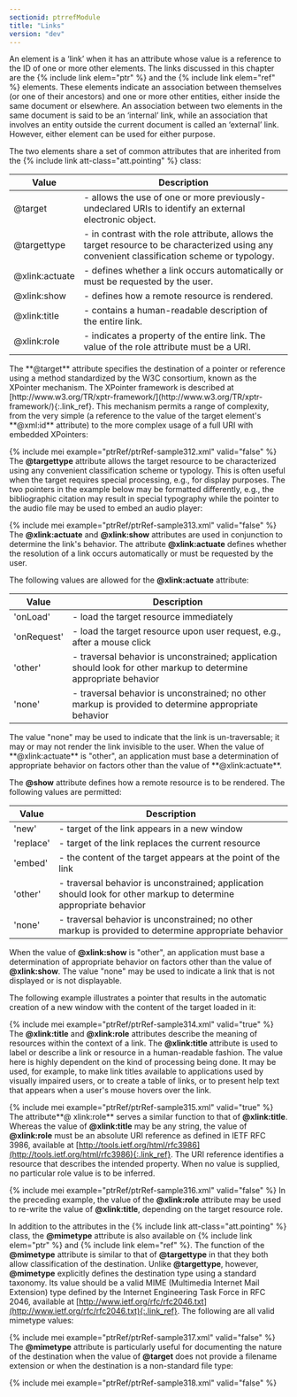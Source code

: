 ```yaml
---
sectionid: ptrrefModule
title: "Links"
version: "dev"
---
```


An element is a ‘link’ when it has an attribute whose value is a reference
to the ID of one or more other elements. The links discussed in this chapter are the
{% include link elem="ptr" %} and the {% include link elem="ref" %} elements. These elements indicate an
association between themselves (or one of their ancestors) and one or more other entities,
either inside the same document or elsewhere. An association between two elements
in the same
document is said to be an ‘internal’ link, while an association that
involves an entity outside the current document is called an ‘external’
link. However, either element can be used for either purpose.

The two elements share a set of common attributes that are inherited from the {% include link att-class="att.pointing" %} class:

<table class="table table-striped">
   <thead>
      <tr>
         <th>Value</th>
         <th>Description</th>
      </tr>
   </thead>
   <tbody>
      <tr>
         <td>@target</td>
         <td> - allows the use of one or more previously-undeclared URIs to identify an external
            electronic object.
         </td>
      </tr>
      <tr>
         <td>@targettype</td>
         <td> - in contrast with the role attribute, allows the target resource to be characterized
            using any convenient classification scheme or typology.
         </td>
      </tr>
      <tr>
         <td>@xlink:actuate</td>
         <td> - defines whether a link occurs automatically or must be requested by the user.</td>
      </tr>
      <tr>
         <td>@xlink:show</td>
         <td> - defines how a remote resource is rendered.</td>
      </tr>
      <tr>
         <td>@xlink:title</td>
         <td> - contains a human-readable description of the entire link.</td>
      </tr>
      <tr>
         <td>@xlink:role</td>
         <td> - indicates a property of the entire link. The value of the role attribute must be
            a
            URI.
         </td>
      </tr>
   </tbody>
</table>The **@target** attribute specifies the destination of a pointer or reference using a
method standardized by the W3C consortium, known as the XPointer mechanism. The XPointer
framework is described at [http://www.w3.org/TR/xptr-framework/](http://www.w3.org/TR/xptr-framework/){:.link_ref}. This mechanism permits a range of complexity,
from the very simple (a reference to the value of the target element's **@xml:id**
attribute) to the more complex usage of a full URI with embedded XPointers:

{% include mei example="ptrRef/ptrRef-sample312.xml" valid="false" %}
The **@targettype** attribute allows the target resource to be characterized using any
convenient classification scheme or typology. This is often useful when the target
requires
special processing, e.g., for display purposes. The two pointers in the example below
may be
formatted differently, e.g., the bibliographic citation may result in special typography
while
the pointer to the audio file may be used to embed an audio player:

{% include mei example="ptrRef/ptrRef-sample313.xml" valid="false" %}
The **@xlink:actuate** and **@xlink:show** attributes are used in conjunction to
determine the link's behavior. The attribute **@xlink:actuate** defines whether the
resolution of a link occurs automatically or must be requested by the user.

The following values are allowed for the **@xlink:actuate** attribute:


<table class="table table-striped">
   <thead>
      <tr>
         <th>Value</th>
         <th>Description</th>
      </tr>
   </thead>
   <tbody>
      <tr>
         <td>'onLoad'</td>
         <td> - load the target resource immediately</td>
      </tr>
      <tr>
         <td>'onRequest'</td>
         <td> - load the target resource upon user request, e.g., after a mouse click</td>
      </tr>
      <tr>
         <td>'other'</td>
         <td> - traversal behavior is unconstrained; application should look for other markup to
            determine appropriate behavior
         </td>
      </tr>
      <tr>
         <td>'none'</td>
         <td> - traversal behavior is unconstrained; no other markup is provided to determine
            appropriate behavior
         </td>
      </tr>
   </tbody>
</table>The value "none" may be used to indicate that the link is un-traversable; it may or
may not
render the link invisible to the user. When the value of **@xlink:actuate** is "other",
an application must base a determination of appropriate behavior on factors other
than the
value of **@xlink:actuate**.

The **@show** attribute defines how a remote resource is to be rendered. The following
values are permitted:



<table class="table table-striped">
   <thead>
      <tr>
         <th>Value</th>
         <th>Description</th>
      </tr>
   </thead>
   <tbody>
      <tr>
         <td>'new'</td>
         <td> - target of the link appears in a new window</td>
      </tr>
      <tr>
         <td>'replace'</td>
         <td> - target of the link replaces the current resource</td>
      </tr>
      <tr>
         <td>'embed'</td>
         <td> - the content of the target appears at the point of the link</td>
      </tr>
      <tr>
         <td>'other'</td>
         <td> - traversal behavior is unconstrained; application should look for other markup to
            determine appropriate behavior
         </td>
      </tr>
      <tr>
         <td>'none'</td>
         <td> - traversal behavior is unconstrained; no other markup is provided to determine
            appropriate behavior
         </td>
      </tr>
   </tbody>
</table>

When the value of **@xlink:show** is "other", an application must base a determination
of appropriate behavior on factors other than the value of **@xlink:show**. The value
"none" may be used to indicate a link that is not displayed or is not displayable.

The following example illustrates a pointer that results in the automatic creation
of a new
window with the content of the target loaded in it:

{% include mei example="ptrRef/ptrRef-sample314.xml" valid="true" %}
The **@xlink:title** and **@xlink:role** attributes describe the meaning of
resources within the context of a link. The **@xlink:title** attribute is used to label
or describe a link or resource in a human-readable fashion. The value here is highly
dependent
on the kind of processing being done. It may be used, for example, to make link titles
available to applications used by visually impaired users, or to create a table of
links, or
to present help text that appears when a user's mouse hovers over the link.

{% include mei example="ptrRef/ptrRef-sample315.xml" valid="true" %}
The attribute**@ xlink:role** serves a similar function to that of
**@xlink:title**. Whereas the value of **@xlink:title** may be any string, the
value of **@xlink:role** must be an absolute URI reference as defined in IETF RFC 3986,
available at [http://tools.ietf.org/html/rfc3986](http://tools.ietf.org/html/rfc3986){:.link_ref}. The URI reference identifies a resource that
describes the intended property. When no value is supplied, no particular role value
is to be
inferred.

{% include mei example="ptrRef/ptrRef-sample316.xml" valid="false" %}
In the preceding example, the value of the **@xlink:role** attribute may be used to
re-write the value of **@xlink:title**, depending on the target resource role.

In addition to the attributes in the {% include link att-class="att.pointing" %} class, the
**@mimetype** attribute is also available on {% include link elem="ptr" %} and {% include link elem="ref" %}. The function of the **@mimetype** attribute is similar to that
of **@targettype** in that they both allow classification of the destination. Unlike
**@targettype**, however, **@mimetype** explicitly defines the destination type
using a standard taxonomy. Its value should be a valid MIME (Multimedia Internet Mail
Extension) type defined by the Internet Engineering Task Force in RFC 2046, available
at [http://www.ietf.org/rfc/rfc2046.txt](http://www.ietf.org/rfc/rfc2046.txt){:.link_ref}. The
following are all valid mimetype values:

{% include mei example="ptrRef/ptrRef-sample317.xml" valid="false" %}
The **@mimetype** attribute is particularly useful for documenting the nature of the
destination when the value of **@target** does not provide a filename extension or when
the destination is a non-standard file type:

{% include mei example="ptrRef/ptrRef-sample318.xml" valid="false" %}
